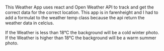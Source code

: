 This Weather App uses react and Open Weather API to track and get the correct data for the correct location.
This app is in farenheight and I had to add a formulat to the weather temp class because the api return the weather
data in celcius.

If the Weather is less than 18°C the background will be a cold winter photo.
If the Weather is higher than 18°C the background will be a warm summer photo.
